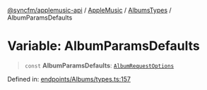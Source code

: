 [@syncfm/applemusic-api](../../../../../../globals.md) / [AppleMusic](../../../index.md) / [AlbumsTypes](../index.md) / AlbumParamsDefaults

# Variable: AlbumParamsDefaults

> `const` **AlbumParamsDefaults**: [`AlbumRequestOptions`](../interfaces/AlbumRequestOptions.md)

Defined in: [endpoints/Albums/types.ts:157](https://github.com/sync-fm/applemusic-api/blob/a6a8471d4d51a41f6bd8af9d95c8abf0126e10f4/src/endpoints/Albums/types.ts#L157)
